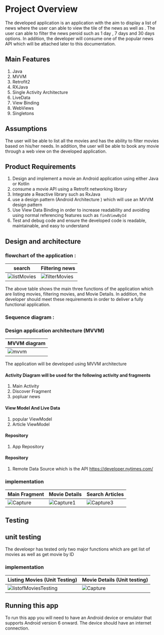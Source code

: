 #  Project Overview 
The developed application is an application with the aim to display a list of news where the user can able to view the tile of  the news as well as . The user can able to filter the news peroid such as 1 day , 7 days and 30 days options. In addition, the developer will consume one of the popular news API which will be attached later to this documentation.
 ## Main Features
1. Java
2. MVVM
3. Retrofit2
4. RXJava
5. Single Activity Architecture
6. LiveData 
7. View Binding 
8. WebViews
9. Singletons

 ## Assumptions 
The user will be able to list all the movies and has the ability to filter movies based on his/her needs. In addition, the user will be able to book any movie through a web view on the developed application. 
## Product Requirements 
1. Design and implement a movie an Android application using either Java or Kotlin 
2. consume a movie API using a Retrofit networking library
3. Integrate a Reactive library such as RxJava  
4. use a design pattern (Android Architecture ) which will use an MVVM design pattern
6. Use View Data Binding in order to increase readability and avoiding using normal referencing features such as `findViewById` 
7. Test and debug code and ensure the developed code is readable, maintainable, and easy to understand   
  
## Design and architecture 
### flowchart of the application :

| search |Filtering news 
| ----------- | ----------- 
| ![listMovies](https://user-images.githubusercontent.com/33663456/117691887-fa069400-b1ee-11eb-8f5a-b8ca2f4aa09e.PNG) | ![filterMovies](https://user-images.githubusercontent.com/33663456/117691982-1b678000-b1ef-11eb-8546-ff16ceee24e9.PNG)

The above table shows the main three functions of the application which are listing movies, filtering movies, and Movie Details. In addition, the developer should meet these requirements in order to deliver a fully functional application.
### Sequence diagram :

### Design application architecture (MVVM)
| MVVM diagram |
| ----------- |
|![mvvm](https://user-images.githubusercontent.com/33663456/117793671-03d7d800-b27f-11eb-8b93-5177280164e7.PNG)|

The application will be developed using MVVM architecture
#### Activity Diagram will be used for the following activity and fragments
1. Main Activity 
2. Discover Fragment 
3. popluar news
 #### View Model And Live Data
1. popular ViewModel
2. Article ViewModel
#### Repository
1. App Repository
 #### Repository
1. Remote Data Source which is the API https://developer.nytimes.com/

### implementation 
| Main Fragment |Movie Details |Search Articles |
| ----------- | ----------- | ----------- |
| ![Capture](https://user-images.githubusercontent.com/33663456/122086588-6bf97b00-ce36-11eb-8261-31a627fc54bc.PNG)| ![Capture1](https://user-images.githubusercontent.com/33663456/122086626-761b7980-ce36-11eb-9c55-32001c12d90f.PNG)|![Capture3](https://user-images.githubusercontent.com/33663456/122086635-7a479700-ce36-11eb-8598-845414b43434.PNG)|

## Testing  
## unit testing 
The develoepr has tested only  two major functions which are get list of movies as well as get movie by ID 
### implementation 
| Listing Movies (Unit Testing) |Movie Details (Unit testing) |
| ----------- | ----------- |
| ![listofMoviesTesting](https://user-images.githubusercontent.com/33663456/117711787-237eea00-b206-11eb-9d37-9d6ce780a322.PNG)|![Capture](https://user-images.githubusercontent.com/33663456/117712442-ea934500-b206-11eb-8b5e-877beff58058.PNG)|
## Running this app
To run this app you will need to have an Android device or emulator that supports Android version 6 onward. The device should have an internet connection. 

